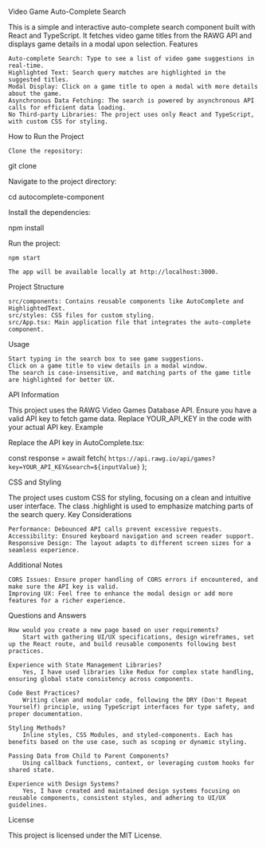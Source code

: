 Video Game Auto-Complete Search

This is a simple and interactive auto-complete search component built with React and TypeScript. It fetches video game titles from the RAWG API and displays game details in a modal upon selection.
Features

    Auto-complete Search: Type to see a list of video game suggestions in real-time.
    Highlighted Text: Search query matches are highlighted in the suggested titles.
    Modal Display: Click on a game title to open a modal with more details about the game.
    Asynchronous Data Fetching: The search is powered by asynchronous API calls for efficient data loading.
    No Third-party Libraries: The project uses only React and TypeScript, with custom CSS for styling.

How to Run the Project

    Clone the repository:

git clone <repo-url>

Navigate to the project directory:

cd autocomplete-component

Install the dependencies:

npm install

Run the project:

    npm start

    The app will be available locally at http://localhost:3000.

Project Structure

    src/components: Contains reusable components like AutoComplete and HighlightedText.
    src/styles: CSS files for custom styling.
    src/App.tsx: Main application file that integrates the auto-complete component.

Usage

    Start typing in the search box to see game suggestions.
    Click on a game title to view details in a modal window.
    The search is case-insensitive, and matching parts of the game title are highlighted for better UX.

API Information

This project uses the RAWG Video Games Database API. Ensure you have a valid API key to fetch game data. Replace YOUR_API_KEY in the code with your actual API key.
Example

Replace the API key in AutoComplete.tsx:

const response = await fetch(
  `https://api.rawg.io/api/games?key=YOUR_API_KEY&search=${inputValue}`
);

CSS and Styling

The project uses custom CSS for styling, focusing on a clean and intuitive user interface. The class .highlight is used to emphasize matching parts of the search query.
Key Considerations

    Performance: Debounced API calls prevent excessive requests.
    Accessibility: Ensured keyboard navigation and screen reader support.
    Responsive Design: The layout adapts to different screen sizes for a seamless experience.

Additional Notes

    CORS Issues: Ensure proper handling of CORS errors if encountered, and make sure the API key is valid.
    Improving UX: Feel free to enhance the modal design or add more features for a richer experience.

Questions and Answers

    How would you create a new page based on user requirements?
        Start with gathering UI/UX specifications, design wireframes, set up the React route, and build reusable components following best practices.

    Experience with State Management Libraries?
        Yes, I have used libraries like Redux for complex state handling, ensuring global state consistency across components.

    Code Best Practices?
        Writing clean and modular code, following the DRY (Don't Repeat Yourself) principle, using TypeScript interfaces for type safety, and proper documentation.

    Styling Methods?
        Inline styles, CSS Modules, and styled-components. Each has benefits based on the use case, such as scoping or dynamic styling.

    Passing Data from Child to Parent Components?
        Using callback functions, context, or leveraging custom hooks for shared state.

    Experience with Design Systems?
        Yes, I have created and maintained design systems focusing on reusable components, consistent styles, and adhering to UI/UX guidelines.

License

This project is licensed under the MIT License.
